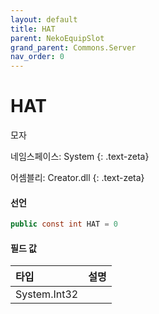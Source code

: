 ```yaml
---
layout: default
title: HAT
parent: NekoEquipSlot
grand_parent: Commons.Server
nav_order: 0
---
```


<!-- 아래로 편집 -->

# HAT

모자

네임스페이스: System
{: .text-zeta}

어셈블리: Creator.dll
{: .text-zeta}

#### 선언

```cs
public const int HAT = 0
```

#### 필드 값

|타입|설명|
|:--|:--|
|System.Int32|

<!-- #### 예제

```lua
    예제 코드
``` -->


